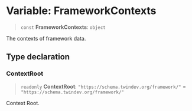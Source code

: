 # Variable: FrameworkContexts

> `const` **FrameworkContexts**: `object`

The contexts of framework data.

## Type declaration

### ContextRoot

> `readonly` **ContextRoot**: `"https://schema.twindev.org/framework/"` = `"https://schema.twindev.org/framework/"`

Context Root.

